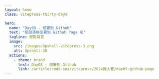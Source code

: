 ```yaml
---
layout: home
class: vitepress-thirty-days

hero:
  name: "Day08 - 部署到 Github"
  text: "把部落格部署到 Github Page 吧"
  tagline: 輕鬆寫意
  image:
    src: /images/Opshell-vitepress-3.png
    alt: Opshell-3D
  actions:
    - theme: brand
      text: Day08 - 部署到 Github
      link: /article/code-sea/vitepress/2024鐵人賽/day09-github-page
---
```


<style lang="scss">
    :root {
        --vp-home-hero-name-background: -webkit-linear-gradient(120deg, #f4b936 30%, #bd34fe 80%);
        --vp-home-hero-image-background-image: linear-gradient(-45deg, #bd34fe 50%, #f4b936 50%);
    }

    .vitepress-thirty-days {
        .VPHero {
            transform: translateY(120px);
            &.has-image {
                .image {
                    transform: translateY(50px);
                    .image-bg {
                        width: 350px;
                        height: 350px;
                    }
                    .image-src {
                        max-width: 400px;
                        max-height: 400px;
                    }
                }
                .name, .text {
                    line-height: 1.5;
                }
            }

            @include setRWD(959px) {
                transform: translateY(0);
                .main {
                    transform: translateY(80px);
                }
            }
            @include setRWD(638px) {
                &.has-image .image .image-src {
                    max-width: 300px;
                    max-height: 300px;
                }
            }
        }
    }
</style>
